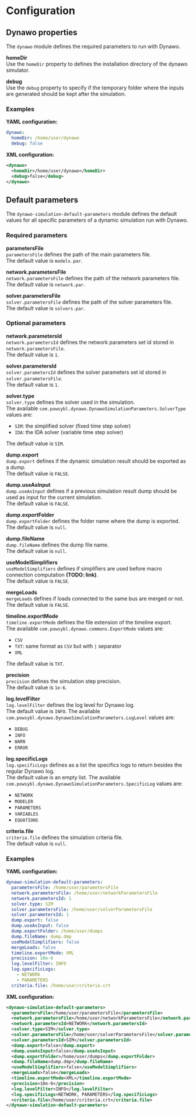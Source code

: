 # Configuration

## Dynawo properties
The `dynawo` module defines the required parameters to run with Dynawo.

**homeDir**  
Use the `homeDir` property to defines the installation directory of the dynawo simulator.

**debug**  
Use the `debug` property to specify if the temporary folder where the inputs are generated should be kept after the simulation.

### Examples

**YAML configuration:**
```yaml
dynawo:
  homeDir: /home/user/dynawo
  debug: false
```

**XML configuration:**
```xml
<dynawo>
  <homeDir>/home/user/dynawo</homeDir>
  <debug>false</debug>
</dynawo>
```

## Default parameters
The `dynawo-simulation-default-parameters` module defines the default values for all specific parameters of a dynamic simulation run with Dynawo.

### Required parameters

**parametersFile**  
`parametersFile` defines the path of the main parameters file.  
The default value is `models.par`.

**network.parametersFile**  
`network.parametersFile` defines the path of the network parameters file.  
The default value is `network.par`.

**solver.parametersFile**  
`solver.parametersFile` defines the path of the solver parameters file.  
The default value is `solvers.par`.

### Optional parameters

**network.parametersId**  
`network.parametersId` defines the network parameters set id stored in `network.parametersFile`.  
The default value is `1`.

**solver.parametersId**  
`solver.parametersId` defines the solver parameters set id stored in `solver.parametersFile`.  
The default value is `1`.

**solver.type**  
`solver.type` defines the solver used in the simulation.  
The available `com.powsybl.dynawo.DynawoSimulationParameters.SolverType` values are:
- `SIM`: the simplified solver (fixed time step solver)
- `IDA`: the IDA solver (variable time step solver)

The default value is `SIM`.

**dump.export**  
`dump.export` defines if the dynamic simulation result should be exported as a dump.  
The default value is `FALSE`.

**dump.useAsInput**  
`dump.useAsInput` defines if a previous simulation result dump should be used as input for the current simulation.  
The default value is `FALSE`.

**dump.exportFolder**  
`dump.exportFolder` defines the folder name where the dump is exported.  
The default value is `null`.

**dump.fileName**  
`dump.fileName` defines the dump file name.  
The default value is `null`.

**useModelSimplifiers**  
`useModelSimplifiers` defines if simplifiers are used before macro connection computation **(TODO: link)**.  
The default value is `FALSE`.

**mergeLoads**  
`mergeLoads` defines if loads connected to the same bus are merged or not.  
The default value is `FALSE`.

**timeline.exportMode**  
`timeline.exportMode` defines the file extension of the timeline export.  
The available `com.powsybl.dynawo.commons.ExportMode` values are:
- `CSV`
- `TXT`: same format as `CSV` but with `|` separator
- `XML`

The default value is `TXT`.

**precision**  
`precision` defines the simulation step precision.  
The default value is `1e-6`.

**log.levelFilter**  
`log.levelFilter` defines the log level for Dynawo log.  
The default value is `INFO`.
The available `com.powsybl.dynawo.DynawoSimulationParameters.LogLevel` values are:
- `DEBUG`
- `INFO`
- `WARN`
- `ERROR`

**log.specificLogs**  
`log.specificLogs` defines as a list the specifics logs to return besides the regular Dynawo log.  
The default value is an empty list.
The available `com.powsybl.dynawo.DynawoSimulationParameters.SpecificLog` values are:
- `NETWORK`
- `MODELER`
- `PARAMETERS`
- `VARIABLES`
- `EQUATIONS`


**criteria.file**  
`criteria.file` defines the simulation criteria file.  
The default value is `null`.

### Examples

**YAML configuration:**
```yaml
dynawo-simulation-default-parameters:
  parametersFile: /home/user/parametersFile
  network.parametersFile: /home/user/networkParametersFile
  network.parametersId: 1
  solver.type: SIM
  solver.parametersFile: /home/user/solverParametersFile
  solver.parametersId: 1
  dump.export: false
  dump.useAsInput: false
  dump.exportFolder: /home/user/dumps
  dump.fileName: dump.dmp
  useModelSimplifiers: false
  mergeLoads: false
  timeline.exportMode: XML
  precision: 10e-6
  log.levelFilter: INFO
  log.specificLogs:
    - NETWORK
    - PARAMETERS
  criteria.file: /home/user/criteria.crt
```

**XML configuration:**
```xml
<dynawo-simulation-default-parameters>
  <parametersFile>/home/user/parametersFile</parametersFile>
  <network.parametersFile>/home/user/networkParametersFile</network.parametersFile>
  <network.parametersId>NETWORK</network.parametersId>
  <solver.type>SIM</solver.type>
  <solver.parametersFile>/home/user/solverParametersFile</solver.parametersFile>
  <solver.parametersId>SIM</solver.parametersId>
  <dump.export>false</dump.export>
  <dump.useAsInput>false</dump.useAsInput> 
  <dump.exportFolder>/home/user/dumps</dump.exportFolder>
  <dump.fileName>dump.dmp</dump.fileName>
  <useModelSimplifiers>false</useModelSimplifiers>
  <mergeLoads>false</mergeLoads>
  <timeline.exportMode>XML</timeline.exportMode>
  <precision>10e-6</precision>
  <log.levelFilter>INFO</log.levelFilter>
  <log.specificLogs>NETWORK, PARAMETERS</log.specificLogs>
  <criteria.file>/home/user/criteria.crt</criteria.file>
</dynawo-simulation-default-parameters>
```
